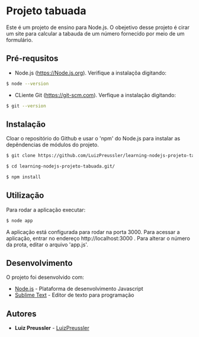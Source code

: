 # Projeto tabuada

Este é um projeto de ensino para Node.js. O obejetivo desse projeto é cirar um site para calcular a tabauda de um número fornecido por meio de um formulário.

## Pré-requsitos

* Node.js (https://Node.js.org). Verifique a instalaçõa digitando: 
```bash
$ node --version

```
* CLiente Git (https://git-scm.com). Verfique a instalação digitando:
```bash
$ git --version
```

## Instalação

Cloar o repositório do Github e usar o 'npm' do Node.js para instalar as depêndencias de módulos do projeto.
```bash
$ git clone https://github.com/LuizPreussler/learning-nodejs-projeto-tabuada.git

$ cd learning-nodejs-projeto-tabuada.git/

$ npm install
```

## Utilização 

Para rodar a aplicação executar:
```bash
$ node app
``` 

A aplicação está configurada para rodar na porta 3000. Para acessar a aplicação, entrar no endereço http://localhost:3000 . Para alterar o número da prota, editar o arquivo 'app.js'.

## Desenvolvimento 

O projeto foi desenvolvido com:

* [Node.js](https://node.js.org) - Plataforma de desenvolvimento Javascript
* [Sublime Text](https://www.sublimetext.com) - Editor de texto para programação

## Autores 

* **Luiz Preussler** - [LuizPreussler](https://github.com/LuizPreussler/) 